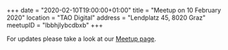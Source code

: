 +++
date = "2020-02-10T19:00:00+01:00"
title = "Meetup on 10 February 2020"
location = "TAO Digital"
address = "Lendplatz 45, 8020 Graz"
meetupID = "lbbhjlybcdbxb"
+++

For updates please take a look at our
[Meetup page](https://www.meetup.com/Graz-Open-Source-Meetup/events/lbbhjlybcdbxb/).

